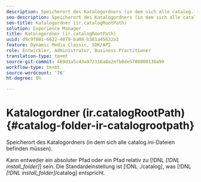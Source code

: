```yaml
---
description: Speicherort des Katalogordners (in dem sich alle catalog.ini-Dateien befinden müssen).
seo-description: Speicherort des Katalogordners (in dem sich alle catalog.ini-Dateien befinden müssen).
seo-title: Katalogordner (ir.catalogRootPath)
solution: Experience Manager
title: Katalogordner (ir.catalogRootPath)
uuid: d9c9f801-6622-4879-ba08-b381a45632a3
feature: Dynamic Media Classic, SDK/API
role: Entwickler, Administrator, Business Practitioner
translation-type: tm+mt
source-git-commit: 469d1a5c43a972116a8a2efb0de5708800130a99
workflow-type: tm+mt
source-wordcount: '76'
ht-degree: 0%

---
```



# Katalogordner (ir.catalogRootPath){#catalog-folder-ir-catalogrootpath}

Speicherort des Katalogordners (in dem sich alle catalog.ini-Dateien befinden müssen).

Kann entweder ein absoluter Pfad oder ein Pfad relativ zu [!DNL *[!DNL install_folder]*] sein. Die Standardeinstellung ist [!DNL ./catalog], was [!DNL *[!DNL install_folder]*/catalog] entspricht.
